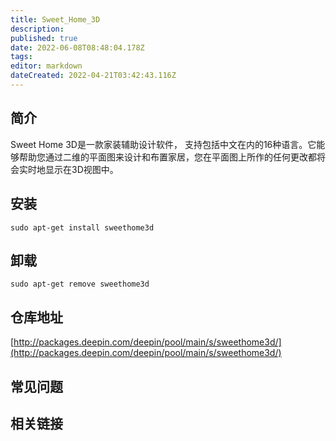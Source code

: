 ```yaml
---
title: Sweet_Home_3D
description: 
published: true
date: 2022-06-08T08:48:04.178Z
tags: 
editor: markdown
dateCreated: 2022-04-21T03:42:43.116Z
---
```


## 简介

Sweet Home 3D是一款家装辅助设计软件， 支持包括中文在内的16种语言。它能够帮助您通过二维的平面图来设计和布置家居，您在平面图上所作的任何更改都将会实时地显示在3D视图中。

## 安装

`sudo apt-get install sweethome3d`

## 卸载

`sudo apt-get remove sweethome3d`

## 仓库地址

[http://packages.deepin.com/deepin/pool/main/s/sweethome3d/](http://packages.deepin.com/deepin/pool/main/s/sweethome3d/)

## 常见问题

## 相关链接
